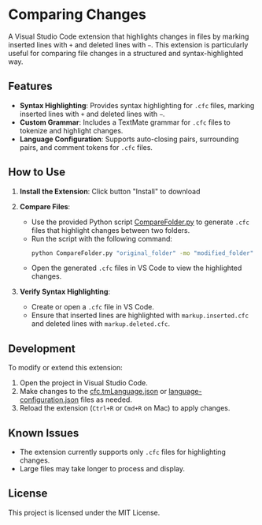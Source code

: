 # Comparing Changes

A Visual Studio Code extension that highlights changes in files by marking inserted lines with `+` and deleted lines with `−`. This extension is particularly useful for comparing file changes in a structured and syntax-highlighted way.

## Features

- **Syntax Highlighting**: Provides syntax highlighting for `.cfc` files, marking inserted lines with `+` and deleted lines with `−`.
- **Custom Grammar**: Includes a TextMate grammar for `.cfc` files to tokenize and highlight changes.
- **Language Configuration**: Supports auto-closing pairs, surrounding pairs, and comment tokens for `.cfc` files.

## How to Use

1. **Install the Extension**: Click button "Install" to download

2. **Compare Files**:
   - Use the provided Python script [CompareFolder.py](https://github.com/WMZS-Modding/Tools-Scripts/blob/main/src/CompareFolder.py) to generate `.cfc` files that highlight changes between two folders.
   - Run the script with the following command:
     ```bash
     python CompareFolder.py "original_folder" -mo "modified_folder" -o "output_folder"
     ```
   - Open the generated `.cfc` files in VS Code to view the highlighted changes.

3. **Verify Syntax Highlighting**:
   - Create or open a `.cfc` file in VS Code.
   - Ensure that inserted lines are highlighted with `markup.inserted.cfc` and deleted lines with `markup.deleted.cfc`.

## Development

To modify or extend this extension:

1. Open the project in Visual Studio Code.
2. Make changes to the [cfc.tmLanguage.json](http://_vscodecontentref_/4) or [language-configuration.json](http://_vscodecontentref_/5) files as needed.
3. Reload the extension (`Ctrl+R` or `Cmd+R` on Mac) to apply changes.

## Known Issues

- The extension currently supports only `.cfc` files for highlighting changes.
- Large files may take longer to process and display.

## License

This project is licensed under the MIT License.
